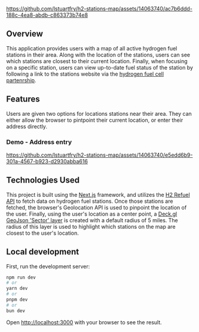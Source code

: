 
https://github.com/lstuartfry/h2-stations-map/assets/14063740/ac7b6ddd-188c-4ea8-abdb-c863373b74e8


## Overview

This application provides users with a map of all active hydrogen fuel stations in their area. Along with the location of the stations, users can see which stations are closest to their current location. Finally, when focusing on a specific station, users can view up-to-date fuel status of the station by following a link to the stations website via the [hydrogen fuel cell partenrship](https://cafcp.org/stationmap).

## Features

Users are given two options for locations stations near their area. They can either allow the browser to pintpoint their current location, or enter their address directly.

### Demo - Address entry

https://github.com/lstuartfry/h2-stations-map/assets/14063740/e5edd6b9-301a-4567-b923-d2930abba616

## Technologies Used

This project is built using the [Next.js](https://nextjs.org/) framework, and utilizes the [H2 Refuel API](https://developer.hydrogenplatform.com/docs/h2-refuel-api-v1-0) to fetch data on hydrogen fuel stations. Once those stations are fetched, the browser's Geolocation API is used to pinpoint the location of the user. Finally, using the user's location as a center point, a [Deck.gl GeoJson 'Sector' layer](https://deck.gl/docs/api-reference/layers/geojson-layer) is created with a default radius of 5 miles. The radius of this layer is used to highlight which stations on the map are closest to the user's location.

## Local development

First, run the development server:

```bash
npm run dev
# or
yarn dev
# or
pnpm dev
# or
bun dev
```

Open [http://localhost:3000](http://localhost:3000) with your browser to see the result.
